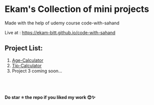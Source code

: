 # Ekam's Collection of mini projects
Made with the help of udemy course code-with-sahand

Live at : https://ekam-bitt.github.io/code-with-sahand

## Project List:
<ol>
  <li><a href="https://ekam-bitt.github.io/code-with-sahand/age-calc/index.html">Age-Calculator</a></li>
  <li><a href="https://ekam-bitt.github.io/code-with-sahand/tip-calc/index.html">Tip-Calculator</a></li>
  <li>Project 3 coming soon...</li>
</ol>

<br><br>
#### Do star ⭐️ the repo if you liked my work 😊✨
